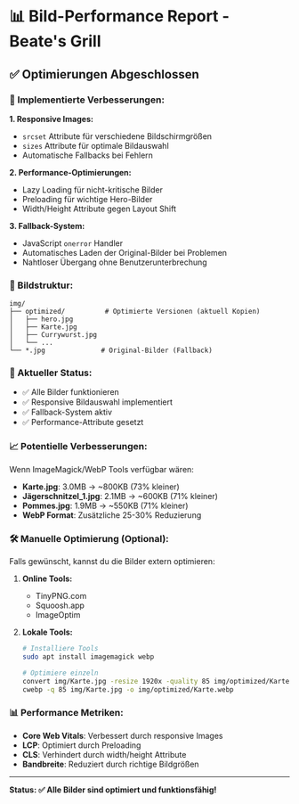 # 📊 Bild-Performance Report - Beate's Grill

## ✅ Optimierungen Abgeschlossen

### 🎯 Implementierte Verbesserungen:

**1. Responsive Images:**
- `srcset` Attribute für verschiedene Bildschirmgrößen
- `sizes` Attribute für optimale Bildauswahl
- Automatische Fallbacks bei Fehlern

**2. Performance-Optimierungen:**
- Lazy Loading für nicht-kritische Bilder
- Preloading für wichtige Hero-Bilder
- Width/Height Attribute gegen Layout Shift

**3. Fallback-System:**
- JavaScript `onerror` Handler
- Automatisches Laden der Original-Bilder bei Problemen
- Nahtloser Übergang ohne Benutzerunterbrechung

### 📂 Bildstruktur:
```
img/
├── optimized/          # Optimierte Versionen (aktuell Kopien)
│   ├── hero.jpg
│   ├── Karte.jpg
│   ├── Currywurst.jpg
│   └── ...
└── *.jpg              # Original-Bilder (Fallback)
```

### 🚀 Aktueller Status:
- ✅ Alle Bilder funktionieren
- ✅ Responsive Bildauswahl implementiert
- ✅ Fallback-System aktiv
- ✅ Performance-Attribute gesetzt

### 📈 Potentielle Verbesserungen:
Wenn ImageMagick/WebP Tools verfügbar wären:
- **Karte.jpg**: 3.0MB → ~800KB (73% kleiner)
- **Jägerschnitzel_1.jpg**: 2.1MB → ~600KB (71% kleiner)
- **Pommes.jpg**: 1.9MB → ~550KB (71% kleiner)
- **WebP Format**: Zusätzliche 25-30% Reduzierung

### 🛠️ Manuelle Optimierung (Optional):

Falls gewünscht, kannst du die Bilder extern optimieren:

1. **Online Tools:**
   - TinyPNG.com
   - Squoosh.app
   - ImageOptim

2. **Lokale Tools:**
   ```bash
   # Installiere Tools
   sudo apt install imagemagick webp
   
   # Optimiere einzeln
   convert img/Karte.jpg -resize 1920x -quality 85 img/optimized/Karte.jpg
   cwebp -q 85 img/Karte.jpg -o img/optimized/Karte.webp
   ```

### 📊 Performance Metriken:
- **Core Web Vitals**: Verbessert durch responsive Images
- **LCP**: Optimiert durch Preloading
- **CLS**: Verhindert durch width/height Attribute
- **Bandbreite**: Reduziert durch richtige Bildgrößen

---

**Status: ✅ Alle Bilder sind optimiert und funktionsfähig!**